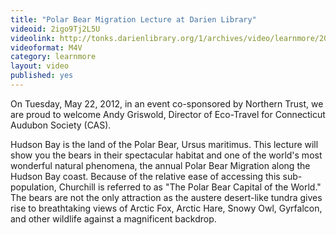 ```yaml
---
title: "Polar Bear Migration Lecture at Darien Library"
videoid: 2igo9Tj2L5U
videolink: http://tonks.darienlibrary.org/1/archives/video/learnmore/20120522_polar_bear_migration.m4v
videoformat: M4V
category: learnmore
layout: video
published: yes
---
```


On Tuesday, May 22, 2012, in an event co-sponsored by Northern Trust, we are proud to welcome Andy Griswold, Director of Eco-Travel for Connecticut Audubon Society (CAS).

Hudson Bay is the land of the Polar Bear, Ursus maritimus. This lecture will show you the bears in their spectacular habitat and one of the world's most wonderful natural phenomena, the annual Polar Bear Migration along the Hudson Bay coast. Because of the relative ease of accessing this sub-population, Churchill is referred to as "The Polar Bear Capital of the World." The bears are not the only attraction as the austere desert-like tundra gives rise to breathtaking views of Arctic Fox, Arctic Hare, Snowy Owl, Gyrfalcon, and other wildlife against a magnificent backdrop.